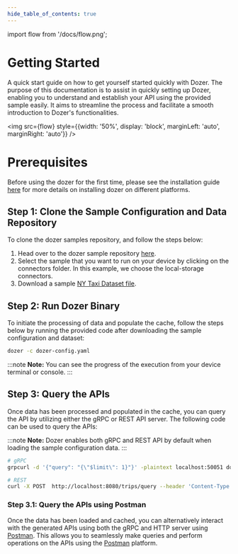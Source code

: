 ```yaml
---
hide_table_of_contents: true
---
```

import flow from '/docs/flow.png';

# Getting Started
A quick start guide on how to get yourself started quickly with Dozer. The purpose of this documentation is to assist in quickly setting up Dozer, enabling you to understand and establish your API using the provided sample easily. It aims to streamline the process and facilitate a smooth introduction to Dozer's functionalities.

<img src={flow} style={{width: '50%', display: 'block', marginLeft: 'auto', marginRight: 'auto'}} />

# Prerequisites
Before using the dozer for the first time, please see the installation guide [here](2_installation.md) for more details on installing dozer on different platforms.

## Step 1: Clone the Sample Configuration and Data Repository
To clone the dozer samples repository, and follow the steps below:
1. Head over to the dozer sample repository [here](https://github.com/getdozer/dozer-samples/tree/main).
2. Select the sample that you want to run on your device by clicking on the connectors folder. In this example, we choose the local-storage connectors.
3. Download a sample [NY Taxi Dataset file](https://www.nyc.gov/site/tlc/about/tlc-trip-record-data.page).

## Step 2: Run Dozer Binary
To initiate the processing of data and populate the cache, follow the steps below by running the provided code after downloading the sample configuration and dataset:

```bash
dozer -c dozer-config.yaml
```
:::note
**Note:**
You can see the progress of the execution from your device terminal or console.
:::

## Step 3: Query the APIs
Once data has been processed and populated in the cache, you can query the API by utilizing either the gRPC or REST API server. The following code can be used to query the APIs:

:::note
**Note:**
Dozer enables both gRPC and REST API by default when loading the sample configuration data.
:::

```bash
# gRPC
grpcurl -d '{"query": "{\"$limit\": 1}"}' -plaintext localhost:50051 dozer.generated.trips_cache.TripsCaches/query

# REST
curl -X POST  http://localhost:8080/trips/query --header 'Content-Type: application/json' --data-raw '{"$limit":3}'
```

### Step 3.1: Query the APIs using Postman
Once the data has been loaded and cached, you can alternatively interact with the generated APIs using both the gRPC and HTTP server using [Postman](https://www.postman.com/). This allows you to seamlessly make queries and perform operations on the APIs using the [Postman](https://www.postman.com/) platform.
